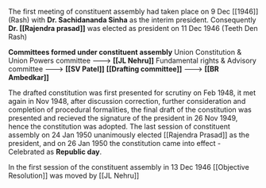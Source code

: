 The first meeting of constituent assembly had taken place on 9 Dec [[1946]] (Rash) with **Dr. Sachidananda Sinha** as the interim president. Consequently **Dr. [[Rajendra prasad]]** was elected as president on 11 Dec 1946 (Teeth Den Rash)

**Committees formed under constituent assembly**
Union Constitution & Union Powers committee ---> **[[JL Nehru]]** 
Fundamental rights  & Advisory committee ---> **[[SV Patel]]**
**[[Drafting committee]]** ---> **[[BR Ambedkar]]** 

The drafted constitution was first presented for scrutiny on Feb 1948, it met again in Nov 1948, after discussion correction, further consideration and completion of procedural formalities, the final draft of the constitution was presented and recieved the signature of the president in 26 Nov 1949, hence the constitution was adopted.
The last session of constituent assembly on 24 Jan 1950 unanimously elected [[Rajendra Prasad]] as the president, and on 26 Jan 1950 the constitution came into effect - Celebrated as **Republic day**.

In the first session of the constituent assembly in 13 Dec 1946 [[Objective Resolution]] was moved by [[JL Nehru]]


